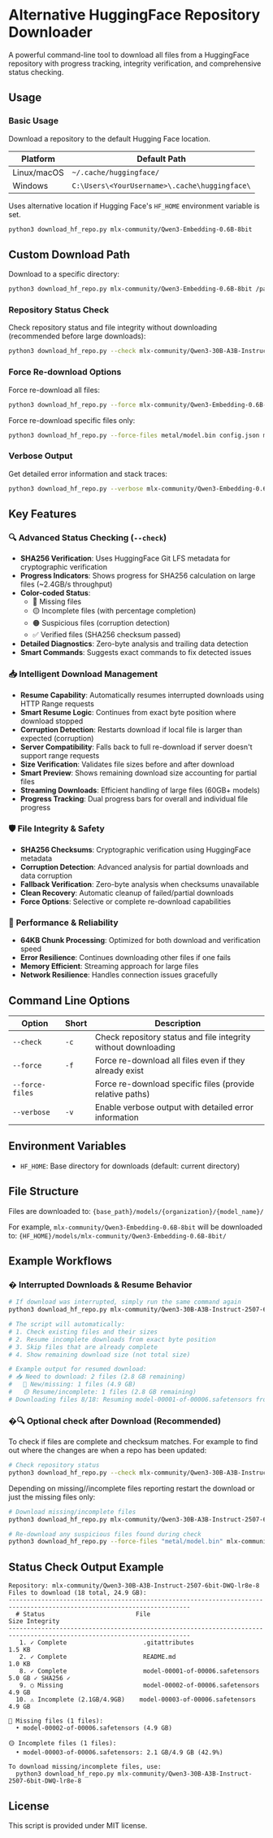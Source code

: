# Alternative HuggingFace Repository Downloader

A powerful command-line tool to download all files from a HuggingFace repository with progress tracking, integrity verification, and comprehensive status checking.

## Usage

### Basic Usage

Download a repository to the default Hugging Face location. 

| Platform      | Default Path                                      |
|---------------|---------------------------------------------------|
| Linux/macOS   | `~/.cache/huggingface/`                           |
| Windows       | `C:\Users\<YourUsername>\.cache\huggingface\`     |


Uses alternative location if Hugging Face's `HF_HOME` environment variable is set. 

```bash
python3 download_hf_repo.py mlx-community/Qwen3-Embedding-0.6B-8bit
```

## Custom Download Path

Download to a specific directory:

```bash
python3 download_hf_repo.py mlx-community/Qwen3-Embedding-0.6B-8bit /path/to/custom/download/dir
```

### Repository Status Check

Check repository status and file integrity without downloading (recommended before large downloads):

```bash
python3 download_hf_repo.py --check mlx-community/Qwen3-30B-A3B-Instruct-2507-6bit-DWQ-lr8e-8
```

### Force Re-download Options

Force re-download all files:

```bash
python3 download_hf_repo.py --force mlx-community/Qwen3-Embedding-0.6B-8bit
```

Force re-download specific files only:

```bash
python3 download_hf_repo.py --force-files metal/model.bin config.json mlx-community/Qwen3-30B-A3B-Instruct-2507-6bit-DWQ-lr8e-8
```

### Verbose Output

Get detailed error information and stack traces:

```bash
python3 download_hf_repo.py --verbose mlx-community/Qwen3-Embedding-0.6B-8bit
```

## Key Features

### 🔍 **Advanced Status Checking (`--check`)**
- **SHA256 Verification**: Uses HuggingFace Git LFS metadata for cryptographic verification
- **Progress Indicators**: Shows progress for SHA256 calculation on large files (~2.4GB/s throughput)
- **Color-coded Status**: 
  - 🔴 Missing files
  - 🟡 Incomplete files (with percentage completion)
  - 🟠 Suspicious files (corruption detection)
  - ✅ Verified files (SHA256 checksum passed)
- **Detailed Diagnostics**: Zero-byte analysis and trailing data detection
- **Smart Commands**: Suggests exact commands to fix detected issues

### 📥 **Intelligent Download Management**
- **Resume Capability**: Automatically resumes interrupted downloads using HTTP Range requests
- **Smart Resume Logic**: Continues from exact byte position where download stopped
- **Corruption Detection**: Restarts download if local file is larger than expected (corruption)
- **Server Compatibility**: Falls back to full re-download if server doesn't support range requests
- **Size Verification**: Validates file sizes before and after download
- **Smart Preview**: Shows remaining download size accounting for partial files
- **Streaming Downloads**: Efficient handling of large files (60GB+ models)
- **Progress Tracking**: Dual progress bars for overall and individual file progress

### 🛡️ **File Integrity & Safety**
- **SHA256 Checksums**: Cryptographic verification using HuggingFace metadata
- **Corruption Detection**: Advanced analysis for partial downloads and data corruption
- **Fallback Verification**: Zero-byte analysis when checksums unavailable
- **Clean Recovery**: Automatic cleanup of failed/partial downloads
- **Force Options**: Selective or complete re-download capabilities

### 🚀 **Performance & Reliability**
- **64KB Chunk Processing**: Optimized for both download and verification speed
- **Error Resilience**: Continues downloading other files if one fails
- **Memory Efficient**: Streaming approach for large files
- **Network Resilience**: Handles connection issues gracefully

## Command Line Options

| Option | Short | Description |
|--------|-------|-------------|
| `--check` | `-c` | Check repository status and file integrity without downloading |
| `--force` | `-f` | Force re-download all files even if they already exist |
| `--force-files` | | Force re-download specific files (provide relative paths) |
| `--verbose` | `-v` | Enable verbose output with detailed error information |

## Environment Variables

- `HF_HOME`: Base directory for downloads (default: current directory)

## File Structure

Files are downloaded to: `{base_path}/models/{organization}/{model_name}/`

For example, `mlx-community/Qwen3-Embedding-0.6B-8bit` will be downloaded to:
`{HF_HOME}/models/mlx-community/Qwen3-Embedding-0.6B-8bit/`

## Example Workflows

### � **Interrupted Downloads & Resume Behavior**
```bash
# If download was interrupted, simply run the same command again
python3 download_hf_repo.py mlx-community/Qwen3-30B-A3B-Instruct-2507-6bit-DWQ-lr8e-8

# The script will automatically:
# 1. Check existing files and their sizes
# 2. Resume incomplete downloads from exact byte position
# 3. Skip files that are already complete
# 4. Show remaining download size (not total size)

# Example output for resumed download:
# 📥 Need to download: 2 files (2.8 GB remaining)
#   🔴 New/missing: 1 files (4.9 GB)
#   🟡 Resume/incomplete: 1 files (2.8 GB remaining)
# Downloading files 8/18: Resuming model-00001-of-00006.safetensors from 2.2 GB (2.8 GB remaining)
```

### �🔍 Optional check after Download (Recommended)
To check if files are complete and checksum matches. For example to find out where the changes are when a repo has been updated:

```bash
# Check repository status
python3 download_hf_repo.py --check mlx-community/Qwen3-30B-A3B-Instruct-2507-6bit-DWQ-lr8e-8
```

Depending on missing//incomplete files reporting restart the download or just the missing files only:

```bash
# Download missing/incomplete files
python3 download_hf_repo.py mlx-community/Qwen3-30B-A3B-Instruct-2507-6bit-DWQ-lr8e-8

# Re-download any suspicious files found during check
python3 download_hf_repo.py --force-files "metal/model.bin" mlx-community/Qwen3-30B-A3B-Instruct-2507-6bit-DWQ-lr8e-8
```

## Status Check Output Example

```
Repository: mlx-community/Qwen3-30B-A3B-Instruct-2507-6bit-DWQ-lr8e-8
Files to download (18 total, 24.9 GB):
------------------------------------------------------------------------------------------------------------------------
  # Status                         File                                           Size Integrity                
------------------------------------------------------------------------------------------------------------------------
   1. ✓ Complete                     .gitattributes                               1.5 KB                          
   2. ✓ Complete                     README.md                                    1.0 KB                          
   8. ✓ Complete                     model-00001-of-00006.safetensors             5.0 GB ✓ SHA256 ✓               
   9. ○ Missing                      model-00002-of-00006.safetensors             4.9 GB                          
  10. ⚠ Incomplete (2.1GB/4.9GB)    model-00003-of-00006.safetensors             4.9 GB                          

🔴 Missing files (1 files):
  • model-00002-of-00006.safetensors (4.9 GB)

🟡 Incomplete files (1 files):
  • model-00003-of-00006.safetensors: 2.1 GB/4.9 GB (42.9%)

To download missing/incomplete files, use:
  python3 download_hf_repo.py mlx-community/Qwen3-30B-A3B-Instruct-2507-6bit-DWQ-lr8e-8
```

## License
This script is provided under MIT license.